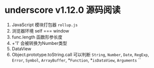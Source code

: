 # underscore v1.12.0 源码阅读 

1. JavaScript 模块打包器 `rollup.js`
2. 浏览器环境 self === window
3. func.length 函数形参长度
4. +'1' 会被转换为Number类型
5. DataView
6. Object.prototype.toString.call 可以判断 `String`, `Number`, `Date`, `RegExp`, `Error`, `Symbol`, `ArrayBuffer`, *`Function`, *`isDataView`, `Arguments` `` 
